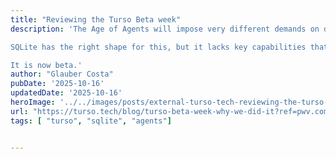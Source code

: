 ```yaml
---
title: "Reviewing the Turso Beta week"
description: 'The Age of Agents will impose very different demands on data than what we had before. In addition to data lakes and data warehouses, we will need a collection of databoxes: small, self-contained per-agent storage to support the explosion in the number of agents that is inevitably coming.

SQLite has the right shape for this, but it lacks key capabilities that modern agents expect. Turso is a full rewrite of SQLite. It has the goal of bridging those capabilities, while keeping full API and file compatibility.

It is now beta.'
author: "Glauber Costa"
pubDate: '2025-10-16'
updatedDate: '2025-10-16'
heroImage: '../../images/posts/external-turso-tech-reviewing-the-turso-beta-week/banner_16_9-1-20251017-142553.png'
url: "https://turso.tech/blog/turso-beta-week-why-we-did-it?ref=pwv.com"
tags: [ "turso", "sqlite", "agents"]


---
```

